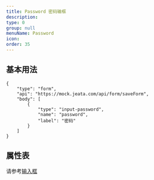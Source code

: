 ```yaml
---
title: Password 密码输框
description:
type: 0
group: null
menuName: Password
icon:
order: 35
---
```


## 基本用法

```schema: scope="body"
{
    "type": "form",
    "api": "https://mock.jeata.com/api/form/saveForm",
    "body": [
        {
            "type": "input-password",
            "name": "password",
            "label": "密码"
        }
    ]
}
```

## 属性表

请参考[输入框](./text)
